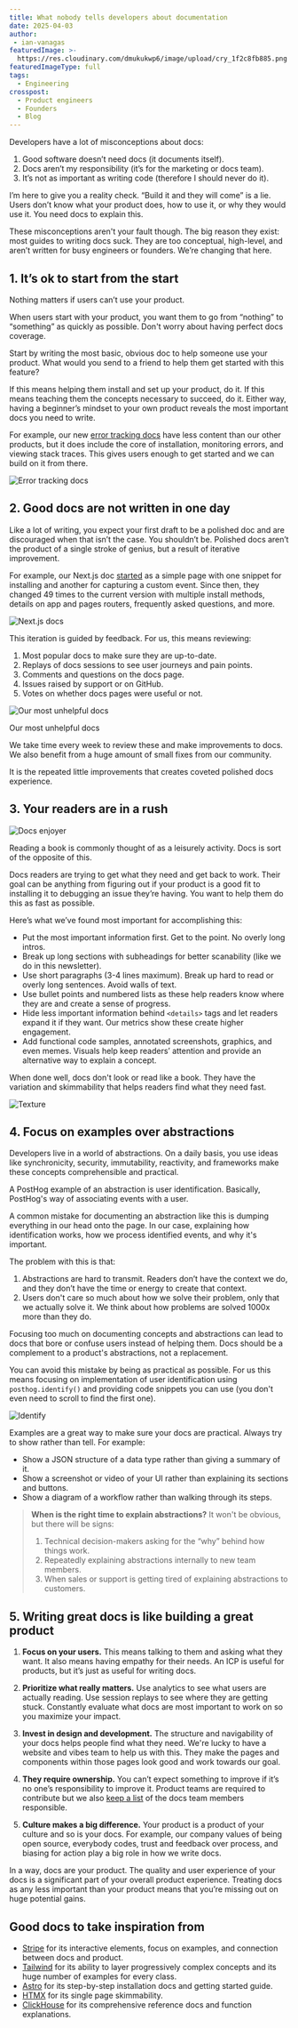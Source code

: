 ```yaml
---
title: What nobody tells developers about documentation
date: 2025-04-03
author:
 - ian-vanagas
featuredImage: >-
  https://res.cloudinary.com/dmukukwp6/image/upload/cry_1f2c8fb885.png
featuredImageType: full
tags:
  - Engineering
crosspost:
  - Product engineers
  - Founders
  - Blog
---
```


Developers have a lot of misconceptions about docs:

1. Good software doesn’t need docs (it documents itself).
2. Docs aren’t my responsibility (it’s for the marketing or docs team).
3. It’s not as important as writing code (therefore I should never do it).

I’m here to give you a reality check. “Build it and they will come” is a lie. Users don’t know what your product does, how to use it, or why they would use it. You need docs to explain this.

These misconceptions aren't your fault though. The big reason they exist: most guides to writing docs suck. They are too conceptual, high-level, and aren’t written for busy engineers or founders. We’re changing that here. 

## 1. It’s ok to start from the start

Nothing matters if users can’t use your product.

When users start with your product, you want them to go from “nothing” to “something” as quickly as possible. Don't worry about having perfect docs coverage. 

Start by writing the most basic, obvious doc to help someone use your product. What would you send to a friend to help them get started with this feature?

If this means helping them install and set up your product, do it. If this means teaching them the concepts necessary to succeed, do it. Either way, having a beginner’s mindset to your own product reveals the most important docs you need to write. 

For example, our new [error tracking docs](https://posthog.com/docs/error-tracking) have less content than our other products, but it does include the core of installation, monitoring errors, and viewing stack traces. This gives users enough to get started and we can build on it from there.

![Error tracking docs](https://res.cloudinary.com/dmukukwp6/image/upload/Clean_Shot_2025_02_04_at_09_04_15_7a29ece39c.png)

## 2. Good docs are not written in one day

Like a lot of writing, you expect your first draft to be a polished doc and are discouraged when that isn’t the case. You shouldn’t be. Polished docs aren’t the product of a single stroke of genius, but a result of iterative improvement.

For example, our Next.js doc [started](https://github.com/PostHog/posthog.com/pull/1842) as a simple page with one snippet for installing and another for capturing a custom event. Since then, they changed 49 times to the current version with multiple install methods, details on app and pages routers, frequently asked questions, and more.

![Next.js docs](https://res.cloudinary.com/dmukukwp6/image/upload/nextdocs_e6906037dc.png)

This iteration is guided by feedback. For us, this means reviewing:

1. Most popular docs to make sure they are up-to-date.
2. Replays of docs sessions to see user journeys and pain points.
3. Comments and questions on the docs page.
4. Issues raised by support or on GitHub.
5. Votes on whether docs pages were useful or not.

![Our most unhelpful docs](https://res.cloudinary.com/dmukukwp6/image/upload/Clean_Shot_2025_04_02_at_16_05_44_4f40c12dc8.png)

<Caption>Our most unhelpful docs</Caption>

We take time every week to review these and make improvements to docs. We also benefit from a huge amount of small fixes from our community. 

It is the repeated little improvements that creates coveted polished docs experience.

## 3. Your readers are in a rush

![Docs enjoyer](https://res.cloudinary.com/dmukukwp6/image/upload/image_2_3639171928.png)

Reading a book is commonly thought of as a leisurely activity. Docs is sort of the opposite of this.

Docs readers are trying to get what they need and get back to work. Their goal can be anything from figuring out if your product is a good fit to installing it to debugging an issue they’re having. You want to help them do this as fast as possible.

Here’s what we’ve found most important for accomplishing this:

- Put the most important information first. Get to the point. No overly long intros.
- Break up long sections with subheadings for better scanability (like we do in this newsletter).
- Use short paragraphs (3-4 lines maximum). Break up hard to read or overly long sentences. Avoid walls of text.
- Use bullet points and numbered lists as these help readers know where they are and create a sense of progress.
- Hide less important information behind `<details>` tags and let readers expand it if they want. Our metrics show these create higher engagement.
- Add functional code samples, annotated screenshots, graphics, and even memes. Visuals help keep readers’ attention and provide an alternative way to explain a concept.

When done well, docs don't look or read like a book. They have the variation and skimmability that helps readers find what they need fast.

![Texture](https://res.cloudinary.com/dmukukwp6/image/upload/badrad_14f62de3dc.png)

## 4. Focus on examples over abstractions

Developers live in a world of abstractions. On a daily basis, you use ideas like synchronicity, security, immutability, reactivity, and frameworks make these concepts comprehensible and practical.

A PostHog example of an abstraction is user identification. Basically, PostHog's way of associating events with a user.

A common mistake for documenting an abstraction like this is dumping everything in our head onto the page. In our case, explaining how identification works, how we process identified events, and why it's important.

The problem with this is that:

1. Abstractions are hard to transmit. Readers don’t have the context we do, and they don’t have the time or energy to create that context.
2. Users don't care so much about how we solve their problem, only that we actually solve it. We think about how problems are solved 1000x more than they do. 

Focusing too much on documenting concepts and abstractions can lead to docs that bore or confuse users instead of helping them. Docs should be a complement to a product's abstractions, not a replacement.

You can avoid this mistake by being as practical as possible. For us this means focusing on implementation of user identification using `posthog.identify()` and providing code snippets you can use (you don't even need to scroll to find the first one).

![Identify](https://res.cloudinary.com/dmukukwp6/image/upload/Clean_Shot_2025_04_03_at_12_01_092x_01127d03fc.png)

Examples are a great way to make sure your docs are practical. Always try to show rather than tell. For example:

- Show a JSON structure of a data type rather than giving a summary of it.
- Show a screenshot or video of your UI rather than explaining its sections and buttons.
- Show a diagram of a workflow rather than walking through its steps.

> **When is the right time to explain abstractions?** It won't be obvious, but there will be signs:
> 1. Technical decision-makers asking for the “why” behind how things work.
> 2. Repeatedly explaining abstractions internally to new team members.
> 3. When sales or support is getting tired of explaining abstractions to customers. 

## 5. Writing great docs is like building a great product

1. **Focus on your users.** This means talking to them and asking what they want. It also means having empathy for their needs. An ICP is useful for products, but it’s just as useful for writing docs. 

2. **Prioritize what really matters.** Use analytics to see what users are actually reading. Use session replays to see where they are getting stuck. Constantly evaluate what docs are most important to work on so you maximize your impact.

3. **Invest in design and development.** The structure and navigability of your docs helps people find what they need. We're lucky to have a website and vibes team to help us with this. They make the pages and components within those pages look good and work towards our goal.

4. **They require ownership.** You can’t expect something to improve if it’s no one’s responsibility to improve it. Product teams are required to contribute but we also [keep a list](https://posthog.com/handbook/content-and-docs/docs) of the docs team members responsible. 

5. **Culture makes a big difference.** Your product is a product of your culture and so is your docs. For example, our company values of being open source, everybody codes, trust and feedback over process, and biasing for action play a big role in how we write docs.

In a way, docs are your product. The quality and user experience of your docs is a significant part of your overall product experience. Treating docs as any less important than your product means that you’re missing out on huge potential gains.

## Good docs to take inspiration from

- [Stripe](https://docs.stripe.com/) for its interactive elements, focus on examples, and connection between docs and product.
- [Tailwind](https://tailwindcss.com/docs/) for its ability to layer progressively complex concepts and its huge number of examples for every class. 
- [Astro](https://docs.astro.build/en/getting-started/) for its step-by-step installation docs and getting started guide.
- [HTMX](https://htmx.org/docs/) for its single page skimmability.
- [ClickHouse](https://clickhouse.com/docs/) for its comprehensive reference docs and function explanations.

<NewsletterForm />